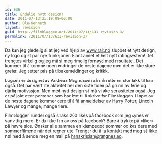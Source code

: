 ```yaml
---
id: 636
title: Endelig nytt design!
date: 2011-07-13T21:19:08+00:00
author: Ole-Kenneth
layout: revision
guid: http://filmbloggen.net/2011/07/13/631-revision-3/
permalink: /2011/07/13/631-revision-3/
---
```

Da kan jeg gledelig si at jeg ved hjelp av www.rait.no sluppet et nytt design, ny logo og et par nye funksjoner. Blant annet et helt nytt ratingsystem! Det trengtes virkelig og jeg må si meg rimelig fornøyd med resultatet. Det kommer til å komme noen endringer de neste dagene men det er ikke store greier. Jeg setter pris på tilbakemeldinger og kritikk.

Logoen er designet av Andreas Magnussen så må rette en stor takk til han også. Det har vært lite aktivitet her den siste tiden på grunn av ferie og dårlig motivasjon. Men med nytt design så må vi øke seriøsiteten også. Jeg er på jakt etter personer som har lyst til å skrive for Filmbloggen. I løpet av de neste dagene kommer dere til å få anmeldelser av Harry Potter, Lincoln Lawyer og mange, mange flere.

Filmbloggen runder også straks 200 likes på facebook som jeg synes er vanvittig moro. Er du ikke fan av oss på facebook? Bare å trykke på &laquo;liker&raquo; på høyre side. Ønsker alle sammen en kjempegod sommer og kos dere med sommerfilmene når det regner ute. Trenger du å ta kontakt med meg så ikke nøl med å sende meg en mail på hanskristian@rangnes.no.